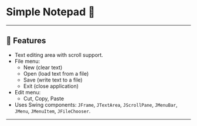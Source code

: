 # Simple Notepad 📝

---

## 🚀 Features
- Text editing area with scroll support.
- File menu:
  - New (clear text)
  - Open (load text from a file)
  - Save (write text to a file)
  - Exit (close application)
- Edit menu:
  - Cut, Copy, Paste
- Uses Swing components: `JFrame`, `JTextArea`, `JScrollPane`, `JMenuBar`, `JMenu`, `JMenuItem`, `JFileChooser`.

---
